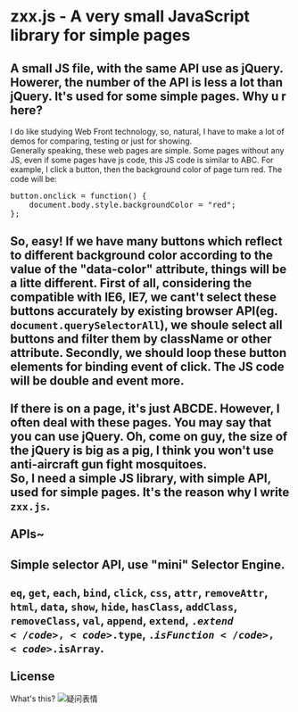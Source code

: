 zxx.js - A very small JavaScript library for simple pages
=====================
A small JS file, with the same API use as jQuery. Howerer, the number of the API is less a lot than jQuery. It's used for some simple pages. 
Why u r here?
---------------------
I do like studying Web Front technology, so, natural, I have to make a lot of demos for comparing, testing or just for showing.<br />
Generally speaking, these web pages are simple. Some pages without any JS, even if some pages have js code, this JS code is similar to ABC. For example, I click a button, then the background color of page turn red. The code will be:
<pre>button.onclick = function() {
	document.body.style.backgroundColor = "red";
};</pre>
So, easy! If we have many buttons which reflect to different background color according to the value of the "data-color" attribute, things will be a litte different. First of all, considering the compatible with IE6, IE7, we cant't select these buttons accurately by existing browser API(eg. <code>document.querySelectorAll</code>), we shoule select all buttons and filter them by className or other attribute. Secondly, we should loop these button elements for binding event of click. The JS code will be double and event more. <br />  
If there is on a page, it's just ABCDE. However, I often deal with these pages. You may say that you can use jQuery. Oh, come on guy, the size of the jQuery is big as a pig, I think you won't use anti-aircraft gun fight mosquitoes.<br />
So, I need a simple JS library, with simple API, used for simple pages. It's the reason why I write <code>zxx.js</code>.<br />  
APIs~
--------------------------
Simple selector API, use "mini" Selector Engine.<br />  
<code>eq</code>, <code>get</code>, <code>each</code>, <code>bind</code>, <code>click</code>, <code>css</code>, <code>attr</code>, <code>removeAttr</code>, <code>html</code>, <code>data</code>, <code>show</code>, <code>hide</code>, <code>hasClass</code>, <code>addClass</code>, <code>removeClass</code>, <code>val</code>, <code>append</code>, <code>extend</code>, <code>$.extend</code>, <code>$.type</code>, <code>$.isFunction</code>, <code>$.isArray</code>.<br />  
License
--------------------------
What's this? ![疑问表情](http://mat1.gtimg.com/www/mb/images/face/32.gif "疑问")
